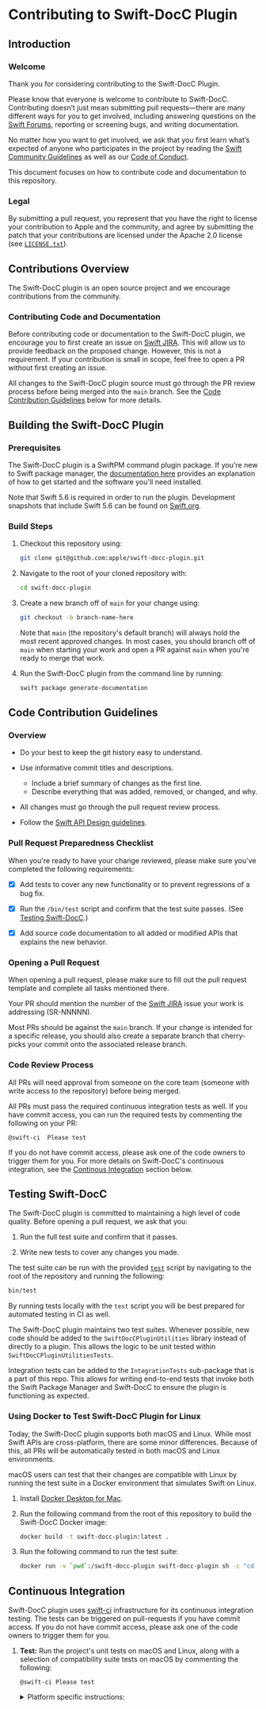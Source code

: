 # Contributing to Swift-DocC Plugin

## Introduction

### Welcome

Thank you for considering contributing to the Swift-DocC Plugin.

Please know that everyone is welcome to contribute to Swift-DocC.
Contributing doesn’t just mean submitting pull requests—there are 
many different ways for you to get involved,
including answering questions on the 
[Swift Forums](https://forums.swift.org/c/development/swift-docc),
reporting or screening bugs, and writing documentation. 

No matter how you want to get involved,
we ask that you first learn what’s expected of anyone who participates in
the project by reading the [Swift Community Guidelines](https://swift.org/community/)
as well as our [Code of Conduct](/CODE_OF_CONDUCT.md).

This document focuses on how to contribute code and documentation to
this repository.

### Legal

By submitting a pull request, you represent that you have the right to license your
contribution to Apple and the community, and agree by submitting the patch that your 
contributions are licensed under the Apache 2.0 license (see [`LICENSE.txt`](/LICENSE.txt)).

## Contributions Overview

The Swift-DocC plugin is an open source project and we encourage contributions
from the community.

### Contributing Code and Documentation

Before contributing code or documentation to the Swift-DocC plugin,
we encourage you to first create an issue on [Swift JIRA](https://bugs.swift.org/).
This will allow us to provide feedback on the proposed change.
However, this is not a requirement. If your contribution is small in scope,
feel free to open a PR without first creating an issue.

All changes to the Swift-DocC plugin source must go through the PR review process before
being merged into the `main` branch.
See the [Code Contribution Guidelines](#code-contribution-guidelines) below for
more details.

## Building the Swift-DocC Plugin

### Prerequisites

The Swift-DocC plugin is a SwiftPM command plugin package. 
If you're new to Swift package manager,
the [documentation here](https://swift.org/getting-started#using-the-package-manager)
provides an explanation of how to get started and the software you'll need installed.

Note that Swift 5.6 is required in order to run the plugin. 
Development snapshots that include Swift 5.6 can be found
on [Swift.org](https://www.swift.org/download/#snapshots).

### Build Steps

1. Checkout this repository using:

    ```bash
    git clone git@github.com:apple/swift-docc-plugin.git
    ```

2. Navigate to the root of your cloned repository with:

    ```bash
    cd swift-docc-plugin
    ```

3. Create a new branch off of `main` for your change using:

    ```bash
    git checkout -b branch-name-here
    ```

    Note that `main` (the repository's default branch) will always hold the most
    recent approved changes. In most cases, you should branch off of `main` when
    starting your work and open a PR against `main` when you're ready to merge
    that work.

4. Run the Swift-DocC plugin from the command line by running:

    ```bash
    swift package generate-documentation
    ```

## Code Contribution Guidelines

### Overview

- Do your best to keep the git history easy to understand.
  
- Use informative commit titles and descriptions.
  - Include a brief summary of changes as the first line.
  - Describe everything that was added, removed, or changed, and why.

- All changes must go through the pull request review process.

- Follow the [Swift API Design guidelines](https://swift.org/documentation/api-design-guidelines/).

### Pull Request Preparedness Checklist

When you're ready to have your change reviewed, please make sure you've completed the following
requirements:

- [x] Add tests to cover any new functionality or to prevent regressions of a bug fix.

- [x] Run the `/bin/test` script and confirm that the test suite passes.
  (See [Testing Swift-DocC](#testing-swift-docc).)

- [x] Add source code documentation to all added or modified APIs that explains
  the new behavior.

### Opening a Pull Request

When opening a pull request, please make sure to fill out the pull request template
and complete all tasks mentioned there.

Your PR should mention the number of the [Swift JIRA](https://bugs.swift.org/)
issue your work is addressing (SR-NNNNN).
  
Most PRs should be against the `main` branch. If your change is intended 
for a specific release, you should also create a separate branch 
that cherry-picks your commit onto the associated release branch.

### Code Review Process

All PRs will need approval from someone on the core team
(someone with write access to the repository) before being merged.

All PRs must pass the required continuous integration tests as well.
If you have commit access, you can run the required tests by commenting the following on your PR:

```
@swift-ci  Please test
```

If you do not have commit access, please ask one of the code owners to trigger them for you.
For more details on Swift-DocC's continuous integration, see the
[Continous Integration](#continuous-integration) section below.

## Testing Swift-DocC

The Swift-DocC plugin is committed to maintaining a high level of code quality.
Before opening a pull request, we ask that you:

1. Run the full test suite and confirm that it passes.

2. Write new tests to cover any changes you made.

The test suite can be run with the provided [`test`](/bin/test) script
by navigating to the root of the repository and running the following:

  ```bash
  bin/test
  ```

By running tests locally with the `test` script you will be best prepared for
automated testing in CI as well.

The Swift-DocC plugin maintains two test suites. Whenever possible, new code should be added
to the `SwiftDocCPluginUtilities` library instead of directly to a plugin. This allows the logic to be
unit tested within `SwiftDocCPluginUtilitiesTests`. 

Integration tests can be added to the `IntegrationTests` sub-package that is a part of this repo. 
This allows for writing end-to-end tests that invoke both the Swift Package Manager and Swift-DocC 
to ensure the plugin is functioning as expected.

### Using Docker to Test Swift-DocC Plugin for Linux

Today, the Swift-DocC plugin supports both macOS and Linux. While most Swift APIs are
cross-platform, there are some minor differences.
Because of this, all PRs will be automatically tested in both macOS
and Linux environments.

macOS users can test that their changes are compatible with Linux
by running the test suite in a Docker environment that simulates Swift on Linux.

1. Install [Docker Desktop for Mac](https://www.docker.com/products/docker-desktop).

2. Run the following command from the root of this repository
   to build the Swift-DocC Docker image:

    ```bash
    docker build -t swift-docc-plugin:latest .
    ```

3. Run the following command to run the test suite:

    ```bash
    docker run -v `pwd`:/swift-docc-plugin swift-docc-plugin sh -c "cd /swift-docc-plugin && ./bin/test"
    ```
    
## Continuous Integration

Swift-DocC plugin uses [swift-ci](https://ci.swift.org) infrastructure for its continuous integration
testing. The tests can be triggered on pull-requests if you have commit access. 
If you do not have commit access, please ask one of the code owners to trigger them for you.

1. **Test:** Run the project's unit tests on macOS and Linux, along with a selection
   of compatibility suite tests on macOS by commenting the following:

    ```
    @swift-ci Please test
    ```
    
    <details>
     <summary>Platform specific instructions:</summary>
     
     1. Run the project's unit tests on **macOS**, along with a selection of compatibility suite
        tests by commenting the following:
     
         ```
         @swift-ci Please test macOS platform
         ```
     
     2. Run the project's unit tests on **Linux** by commenting the following:
     
         ```
         @swift-ci Please test Linux platform
         ```
     
    </details>
    
<!-- Copyright (c) 2022 Apple Inc and the Swift Project authors. All Rights Reserved. -->
